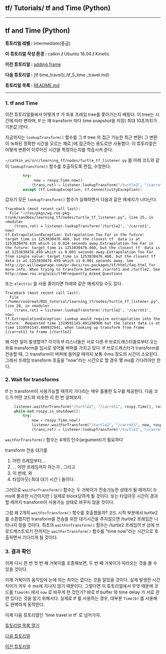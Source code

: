 ## tf/ Tutorials/ tf and Time (Python)



------

## tf and Time (Python)

**튜토리얼 레벨 :**  Intermediate(중급)

**이 튜토리얼 작성 환경 :**  catkin **/** Ubuntu 16.04 **/** Kinetic

**이전 튜토리얼 :** [adding frame](./tf_3_adding_frame.md)

**다음 튜토리얼 :** [tf time_travel](./tf_5_time _travel.md)

**튜토리얼 목록 :** [README.md](../README.md)

------



### 1. tf and Time

이전 튜토리얼들에서 어떻게 tf 가 좌표 프레임 tree를 쫓아가는지 배웠다. 이 tree는 시간에 따라 변하며, tf 는 매 transform 마다 time snapshot을 저장( 최대 10초까지가 기본값 )한다. 

지금까지는  `lookupTransform()` 함수를 그 tf tree 의 접근 가능한 최근 변환( 그 변환이 녹화된 정확한 시간을 모르는 채로 )에 접근하는 용도로만 사용했다. 이 튜토리얼은 어떻게 변환이 이루어진 시간을 특정하는지를 학습시켜 준다.

`~/catkin_ws/src/learning_tf/nodes/turtle_tf_listener.py` 를 아래 코드와 같이  `lookupTransform()` 함수를 호출하도록 편집, 수정한다.

```python
        try:
             now = rospy.Time.now()
            (trans,rot) = listener.lookupTransform("/turtle2", "/carrot1", now)
        except (tf.LookupException, tf.ConnectivityException):
```

갑자기 모든  `lookupTransform()` 함수가 실패하면서 다음과 같은 메세지가 나타난다.

```
Traceback (most recent call last):
  File "~/ros/pkgs/wg-ros-pkg-trunk/sandbox/learning_tf/nodes/turtle_tf_listener.py", line 25, in <module>
    (trans,rot) = listener.lookupTransform('/turtle2', '/carrot1', now)
tf.ExtrapolationException: Extrapolation Too Far in the future: target_time is 1253830476.460, but the closest tf  data is at 1253830476.435 which is 0.024 seconds away.Extrapolation Too Far in the future: target_time is 1253830476.460, but the closest tf  data is at 1253830476.459 which is 0.001 seconds away.Extrapolation Too Far from single value: target_time is 1253830476.460, but the closest tf  data is at 1253830476.459 which is 0.001 seconds away. See http://pr.willowgarage.com/pr-docs/ros-packages/tf/html/faq.html for more info. When trying to transform between /carrot1 and /turtle2. See http://www.ros.org/wiki/tf#Frequently_Asked_Questions
```

또는 `electric` 을 사용 중이라면 아래와 같은 메세지일 수도 있다.

```
Traceback (most recent call last):
  File "/home/rosGreat/ROS_tutorial/learning_tf/nodes/turtle_tf_listener.py", line 28, in <module>
    (trans,rot) = listener.lookupTransform('/turtle2', '/carrot1', now)
tf.ExtrapolationException: Lookup would require extrapolation into the future.  Requested time 1319591145.491288900 but the latest data is at time 1319591145.490932941, when looking up transform from frame [/carrot1] to frame [/turtle2]
```

왜 이런 일이 발생할까? 각각의 tf 리스너들은 서로 다른 tf 브로드캐스터들로부터 오는 좌표 transform을 임시로 넣어둘 버퍼를 가지고 있다. tf 브로드캐스터가 transform을 전송할 때, 그 transform이 버퍼에 들어갈 때까지 보통 수ms 정도의 시간이 소요된다. 그래서 프레임 transform 호출을 "now"라는 시간으로 할 경우 몇 ms를 기다려야만 한다.



### 2. Wait for transforms

tf 는 transform이 사용가능할 때까지 기다리는 매우 훌륭한 도구를 제공한다.  다음 코드가 어떤 코드와 비슷한 지 한 번 살펴보자.

```python
    listener.waitForTransform("/turtle2", "/carrot1", rospy.Time(), rospy.Duration(4.0))
    while not rospy.is_shutdown():
        try:
            now = rospy.Time.now()
            listener.waitForTransform("/turtle2", "/carrot1", now, rospy.Duration(4.0))
            (trans,rot) = listener.lookupTransform("/turtle2", "/carrot1", now)
```

`waitForTransform()` 함수는 4개의 인수(argument)가 필요하다

transform 전송 대기를 

1. 어떤 프레임부터...
2. ... 어떤 프레임까지 하는가 , 그리고
3. 이 번에, 와
4. 타임아웃( 최대 대기 시간 ) 들이다.

그러므로 `waitForTransform()` 함수는 두 거북이가 전송가능한 상태가 될 때까지( 수 ms에 불과한 시간이지만 ) 실제로 block당하게 될 것이다.  또는 타임아웃 시간이 경과할 때까지 transform이 사용가능 상태로 바꾸지 않을 것이다.

그럼 왜 2개의 `waitForTransform()` 함수를 호출했을까? 코드 시작 부분에서 turtle2를 소환했지만 transform을 전송을 위한 대기시간을 주지않으면 /turtle2 프레임은 나타나지 않을 것이다. 최초의 `waitForTransform()` 함수는 /turtle2 프레임이 tf 상에 브로드캐스트되기 전까지는 `waitForTransform()` 함수를 "time now"라는 시간으로 호출하면서 기다리게 될 것이다.



### 3. 결과 확인

이제 다시 한 번 첫 번 째 거북이를 조종해보면, 두 번 째 거북이가 따라오는 것을 볼 수 있을 것이다.

이제 거북이의 움직임에 눈에 띄는 차이는 없다는 것을 알았을 것이다. 실제 발생한 시간 차이가 겨우 수 ms에 지나지 않기 때문이다. 그렇다면 이 튜토리얼에서 무엇 때문에 코드를 `Time(0)` 에서 `now` 로 바꾸게 한 것인가? 바로 tf buffer 와 time delay 가 서로 관련 있다는 것을 알기 위해서다. 실제로 tf 를 사용하는 경우, 대부분 `Time(0)` 를 사용해도 완벽하게 동작한다.

이제 다음 튜토리얼인 'time travel in tf' 로 넘어가자.



[튜토리얼 목록 열기](../README.md)



[다음 튜토리얼](./tf_5_time_travel.md)

[이전 튜토리얼](./tf_3_adding_frame.md)